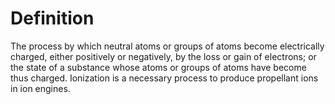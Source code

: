 # Definition

The process by which neutral atoms or groups of atoms become
electrically charged, either positively or negatively, by the loss or
gain of electrons; or the state of a substance whose atoms or groups of
atoms have become thus charged. Ionization is a necessary process to
produce propellant ions in ion engines.
